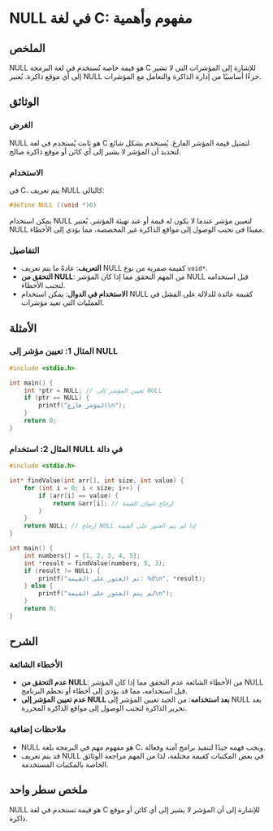 <!--
Meta Description: # NULL في لغة C: مفهوم وأهمية ## الملخص NULL هو قيمة خاصة تُستخدم في لغة البرمجة C للإشارة إلى المؤشرات التي لا تشير إلى أي موقع ذاكرة. يُعتبر NULL جز...
Meta Keywords: null, إلى, المؤشر, int, يتم
-->

# NULL في لغة C: مفهوم وأهمية

## الملخص
NULL هو قيمة خاصة تُستخدم في لغة البرمجة C للإشارة إلى المؤشرات التي لا تشير إلى أي موقع ذاكرة. يُعتبر NULL جزءًا أساسيًا من إدارة الذاكرة والتعامل مع المؤشرات.

## الوثائق
### الغرض
NULL هو ثابت يُستخدم في لغة C لتمثيل قيمة المؤشر الفارغ. يُستخدم بشكل شائع لتحديد أن المؤشر لا يشير إلى أي كائن أو موقع ذاكرة صالح.

### الاستخدام
في C، يتم تعريف NULL كالتالي:
```c
#define NULL ((void *)0)
```
يمكن استخدام NULL لتعيين مؤشر عندما لا يكون له قيمة أو عند تهيئة المؤشر. يُعتبر NULL مفيدًا في تجنب الوصول إلى مواقع الذاكرة غير المخصصة، مما يؤدي إلى الأخطاء.

### التفاصيل
- **التعريف**: عادةً ما يتم تعريف NULL كقيمة صفرية من نوع `void*`.
- **التحقق من NULL**: من المهم التحقق مما إذا كان المؤشر NULL قبل استخدامه لتجنب الأخطاء.
- **الاستخدام في الدوال**: يمكن استخدام NULL كقيمة عائدة للدلالة على الفشل في العمليات التي تعيد مؤشرات.

## الأمثلة
### المثال 1: تعيين مؤشر إلى NULL
```c
#include <stdio.h>

int main() {
    int *ptr = NULL; // تعيين المؤشر إلى NULL
    if (ptr == NULL) {
        printf("المؤشر فارغ\n");
    }
    return 0;
}
```

### المثال 2: استخدام NULL في دالة
```c
#include <stdio.h>

int* findValue(int arr[], int size, int value) {
    for (int i = 0; i < size; i++) {
        if (arr[i] == value) {
            return &arr[i]; // إرجاع عنوان القيمة
        }
    }
    return NULL; // إرجاع NULL إذا لم يتم العثور على القيمة
}

int main() {
    int numbers[] = {1, 2, 3, 4, 5};
    int *result = findValue(numbers, 5, 3);
    if (result != NULL) {
        printf("تم العثور على القيمة: %d\n", *result);
    } else {
        printf("لم يتم العثور على القيمة\n");
    }
    return 0;
}
```

## الشرح
### الأخطاء الشائعة
- **عدم التحقق من NULL**: من الأخطاء الشائعة عدم التحقق مما إذا كان المؤشر NULL قبل استخدامه، مما قد يؤدي إلى أخطاء أو تحطم البرنامج.
- **عدم تعيين المؤشر إلى NULL بعد استخدامه**: من الجيد تعيين المؤشر إلى NULL بعد تحرير الذاكرة لتجنب الوصول إلى مواقع الذاكرة المحررة.

### ملاحظات إضافية
- NULL هو مفهوم مهم في البرمجة بلغة C، ويجب فهمه جيدًا لتنفيذ برامج آمنة وفعالة.
- قد يتم تعريف NULL في بعض المكتبات كقيمة مختلفة، لذا من المهم مراجعة الوثائق الخاصة بالمكتبات المستخدمة.

## ملخص سطر واحد
NULL هو قيمة تستخدم في لغة C للإشارة إلى أن المؤشر لا يشير إلى أي كائن أو موقع ذاكرة.